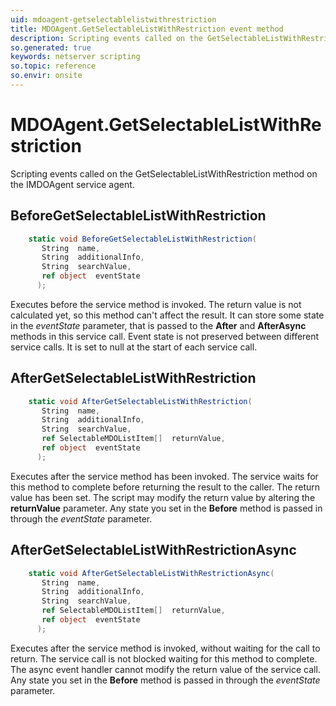 ```yaml
---
uid: mdoagent-getselectablelistwithrestriction
title: MDOAgent.GetSelectableListWithRestriction event method
description: Scripting events called on the GetSelectableListWithRestriction method on the MDOAgent service agent.
so.generated: true
keywords: netserver scripting
so.topic: reference
so.envir: onsite
---
```

# MDOAgent.GetSelectableListWithRestriction

Scripting events called on the <see cref='M:IMDOAgent.GetSelectableListWithRestriction'>GetSelectableListWithRestriction</see> method on the <see cref='IMDOAgent'>IMDOAgent</see>  service agent.

## BeforeGetSelectableListWithRestriction
```cs
    static void BeforeGetSelectableListWithRestriction(
       String  name,
       String  additionalInfo,
       String  searchValue,
       ref object  eventState
      );
```
Executes before the service method is invoked.
The return value is not calculated yet, so this method can't affect the result.
It can store some state in the *eventState* parameter, that is passed to the **After** and **AfterAsync** methods in this service call.
Event state is not preserved between different service calls. It is set to null at the start of each service call.
## AfterGetSelectableListWithRestriction
```cs
    static void AfterGetSelectableListWithRestriction(
       String  name,
       String  additionalInfo,
       String  searchValue,
       ref SelectableMDOListItem[]  returnValue,
       ref object  eventState
      );
```
Executes after the service method has been invoked. The service waits for this method to complete before returning the result to the caller.
The return value has been set. The script may modify the return value by altering the **returnValue** parameter.
Any state you set in the **Before** method is passed in through the *eventState* parameter.
## AfterGetSelectableListWithRestrictionAsync
```cs
    static void AfterGetSelectableListWithRestrictionAsync(
       String  name,
       String  additionalInfo,
       String  searchValue,
       ref SelectableMDOListItem[]  returnValue,
       ref object  eventState
      );
```
Executes after the service method is invoked, without waiting for the call to return.
The service call is not blocked waiting for this method to complete.
The async event handler cannot modify the return value of the service call.
Any state you set in the **Before** method is passed in through the *eventState* parameter.

